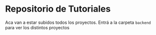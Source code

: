 # Repositorio de Tutoriales

Aca van a estar subidos todos los proyectos. Entrá a la carpeta 
`backend` para ver los distintos proyectos